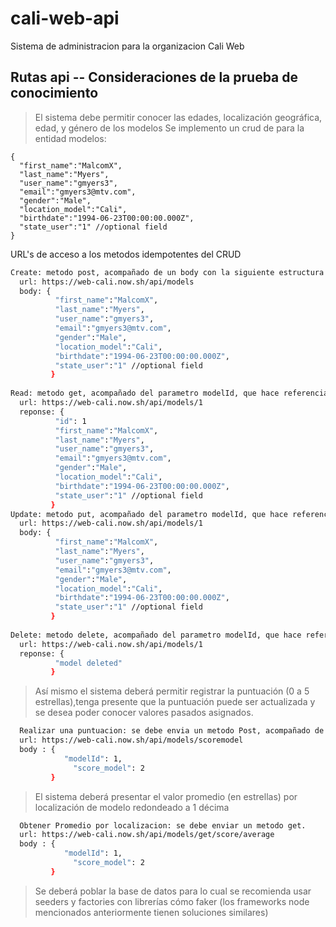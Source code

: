 # cali-web-api
Sistema de administracion para la organizacion Cali Web

## Rutas api -- Consideraciones de la prueba de conocimiento
> El sistema debe permitir conocer las edades, localización geográfica, edad, y género de los modelos
  Se implemento un crud de para la entidad modelos: 
  ```code
  {
    "first_name":"MalcomX",
    "last_name":"Myers",
    "user_name":"gmyers3",
    "email":"gmyers3@mtv.com",
    "gender":"Male",
    "location_model":"Cali",
    "birthdate":"1994-06-23T00:00:00.000Z",
    "state_user":"1" //optional field
  }
  ```
  URL's de acceso a los metodos idempotentes del CRUD
  ```bash
  Create: metodo post, acompañado de un body con la siguiente estructura:
    url: https://web-cali.now.sh/api/models
    body: {
            "first_name":"MalcomX",
            "last_name":"Myers",
            "user_name":"gmyers3",
            "email":"gmyers3@mtv.com",
            "gender":"Male",
            "location_model":"Cali",
            "birthdate":"1994-06-23T00:00:00.000Z",
            "state_user":"1" //optional field
           }
           
  Read: metodo get, acompañado del parametro modelId, que hace referencia a la identificacion del modelo
    url: https://web-cali.now.sh/api/models/1
    reponse: {
            "id": 1
            "first_name":"MalcomX",
            "last_name":"Myers",
            "user_name":"gmyers3",
            "email":"gmyers3@mtv.com",
            "gender":"Male",
            "location_model":"Cali",
            "birthdate":"1994-06-23T00:00:00.000Z",
            "state_user":"1" //optional field
           }
  Update: metodo put, acompañado del parametro modelId, que hace referencia a la identificacion del modelo y el body
    url: https://web-cali.now.sh/api/models/1
    body: {
            "first_name":"MalcomX",
            "last_name":"Myers",
            "user_name":"gmyers3",
            "email":"gmyers3@mtv.com",
            "gender":"Male",
            "location_model":"Cali",
            "birthdate":"1994-06-23T00:00:00.000Z",
            "state_user":"1" //optional field
           }
           
  Delete: metodo delete, acompañado del parametro modelId, que hace referencia a la identificacion del modelo
    url: https://web-cali.now.sh/api/models/1
    reponse: {
            "model deleted"
           }
  ```

>Así mismo el sistema deberá permitir registrar la puntuación (0 a 5 estrellas),tenga presente que la puntuación puede ser actualizada y se desea poder conocer valores pasados asignados.

```bash
  Realizar una puntuacion: se debe envia un metodo Post, acompañado de un body con la siguiente structura:
  url: https://web-cali.now.sh/api/models/scoremodel
  body : {
            "modelId": 1,
	          "score_model": 2
         }
```

>El sistema deberá presentar el valor promedio (en estrellas) por localización
de modelo redondeado a 1 décima

```bash
  Obtener Promedio por localizacion: se debe enviar un metodo get.
  url: https://web-cali.now.sh/api/models/get/score/average
  body : {
            "modelId": 1,
	          "score_model": 2
         }
```

>Se deberá poblar la base de datos para lo cual se recomienda usar seeders y factories con librerías cómo faker (los frameworks node mencionados anteriormente tienen soluciones similares)

